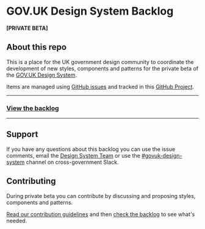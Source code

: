# GOV.UK Design System Backlog

**[PRIVATE BETA]**


## About this repo

This is a place for the UK government design community to coordinate the development of new styles, components and patterns for the private beta of the [GOV.UK Design System](https://github.com/alphagov/govuk-design-system).

Items are managed using [GitHub issues](https://github.com/alphagov/govuk-design-system-backlog/issues) and tracked in this [GitHub Project](https://github.com/alphagov/govuk-design-system-backlog/projects/1).

---

### **[View the backlog](https://github.com/alphagov/govuk-design-system-backlog/projects/1)**

---

## Support

If you have any questions about this backlog you can use the issue comments, email the [Design System Team](govuk-design-system-support@digital.cabinet-office.gov.uk) or use the [#govuk-design-system](https://ukgovernmentdigital.slack.com/messages/govuk-design-system) channel on cross-government Slack.

## Contributing

During private beta you can contribute by discussing and proposing styles, components and patterns.

[Read our contribution guidelines](CONTRIBUTING.md) and then [check the backlog](https://github.com/alphagov/govuk-design-system-backlog/projects/1) to see what's needed.
